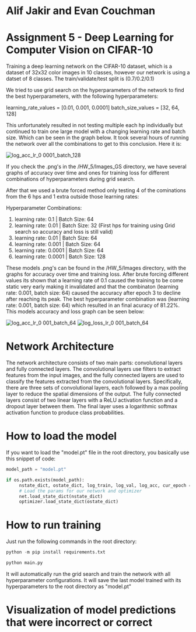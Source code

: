 # Alif Jakir and Evan Couchman
# Assignment 5 - Deep Learning for Computer Vision on CIFAR-10

Training a deep learning network on the CIFAR-10 dataset, which is a dataset of 32x32 color images in 10 classes, however our network is using a datset of 8 classes. The train/validate/test split is (0.7/0.2/0.1)

We tried to use grid search on the hyperparameters of the network to find the best hyperparameters, with the following hyperparameters:

learning_rate_values = [0.01, 0.001, 0.0001]
batch_size_values = [32, 64, 128]

This unfortunately resulted in not testing multiple each hp individually but continued to train one large model with a changing learning rate and batch size. Which can be seen in the graph below. It took several hours of running the network over all the combinations to get to this conclusion. Here it is:

![log_acc_lr_0 0001_batch_128](https://user-images.githubusercontent.com/67016155/235348778-f3a445ca-6baf-4415-ab9b-4d1080a13b44.png)

If you check the .png's in the /HW_5/Images_GS directory, we have several graphs of accuracy over time and ones for training loss for different combinations of hyperparameters during grid search.

After that we used a brute forced method only testing 4 of the cominations from the 6 hps and 1 extra outside those learning rates: 

Hyperparameter Combinations: 
1. learning rate: 0.1 | Batch Size: 64
2. learning rate: 0.01 | Batch Size: 32 (First hps for training using Grid search so accuracy and loss is still valid)
3. learning rate: 0.01 | Batch Size: 64
4. learning rate: 0.001 | Batch Size: 64
5. learning rate: 0.0001 | Batch Size: 64
6. learning rate: 0.0001 | Batch Size: 128

These models .png's can be found in the /HW_5/Images directory, with the graphs for accuracy over time and training loss. After brute forcing different values its shown that a learning rate of 0.1 caused the training to be come static very early making it invalidated and that the combinaton (learning rate: 0.001, batch size: 64) caused the accuracy after epoch 3 to decline after reaching its peak. The best hyperparameter combination was (learning rate: 0.001, batch size: 64) which resulted in an final acuracy of 81.22%. This models accuracy and loss graph can be seen below:
 
 ![log_acc_lr_0 001_batch_64](https://github.com/Caerii/CS473-ComputerVisionClass/blob/main/HW_5/Images/log_acc_lr_0.001_batch_64.png) ![log_loss_lr_0 001_batch_64](https://github.com/Caerii/CS473-ComputerVisionClass/blob/main/HW_5/Images/log_train_lr_0.001_batch_64.png)

# Network Architecture

The network architecture consists of two main parts: convolutional layers and fully connected layers. The convolutional layers use filters to extract features from the input images, and the fully connected layers are used to classify the features extracted from the convolutional layers. Specifically, there are three sets of convolutional layers, each followed by a max pooling layer to reduce the spatial dimensions of the output. The fully connected layers consist of two linear layers with a ReLU activation function and a dropout layer between them. The final layer uses a logarithmic softmax activation function to produce class probabilities.

# How to load the model

If you want to load the "model.pt" file in the root directory, you basically use this snippet of code:

```python
model_path = "model.pt"

if os.path.exists(model_path):
     nstate_dict, ostate_dict, log_train, log_val, log_acc, cur_epoch = torch.load(model_path)
     # Load the params for our network and optimizer
     net.load_state_dict(nstate_dict)
     optimizer.load_state_dict(ostate_dict)
```

# How to run training
Just run the following commands in the root directory:

```python
python -m pip install requirements.txt

python main.py
```

It will automatically run the grid search and train the network with all hyperparameter configurations. It will save the last model trained with its hyperparameters to the root directory as "model.pt"

# Visualization of model predictions that were incorrect or correct

